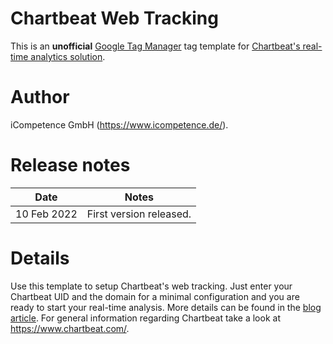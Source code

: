 # Chartbeat Web Tracking

This is an **unofficial** [Google Tag Manager](https://tagmanager.google.com) tag template for [Chartbeat's
real-time analytics solution](https://chartbeat.com/).

# Author

iCompetence GmbH (https://www.icompetence.de/).

# Release notes

| Date        | Notes                   |
| ----------- | ----------------------- |
| 10 Feb 2022 | First version released. |

# Details

Use this template to setup Chartbeat's web tracking. Just enter your Chartbeat UID and the domain for a
minimal configuration and you are ready to start your real-time analysis. More details can be found in the [blog article](https://bit.ly/gitcb2022). For general
information regarding Chartbeat take a look at https://www.chartbeat.com/.
